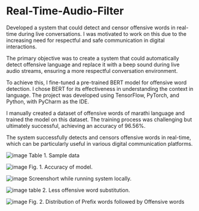# Real-Time-Audio-Filter
Developed a system that could detect and censor offensive words in real-time during live conversations. I was motivated to work on this due to the increasing need for respectful and safe communication in digital interactions.

The primary objective was to create a system that could automatically detect offensive language and replace it with a beep sound during live audio streams, ensuring a more respectful conversation environment.

To achieve this, I fine-tuned a pre-trained BERT model for offensive word detection. I chose BERT for its effectiveness in understanding the context in language. The project was developed using TensorFlow, PyTorch, and Python, with PyCharm as the IDE.

I manually created a dataset of offensive words of marathi language and trained the model on this dataset. The training process was challenging but ultimately successful, achieving an accuracy of 96.56%.

The system successfully detects and censors offensive words in real-time, which can be particularly useful in various digital communication platforms.


![image](https://github.com/pratikr10/Real-Time-Audio-Filter/assets/109615455/d09df4fb-fd18-4b93-afdb-9e9b31ce4721) 
Table 1. Sample data

![image](https://github.com/pratikr10/Real-Time-Audio-Filter/assets/109615455/a2352b5d-0d2f-4630-b891-f0d66bcd6fe2)
Fig. 1. Accuracy of model.

![image](https://github.com/pratikr10/Real-Time-Audio-Filter/assets/109615455/69d079bc-bf5e-4645-9e0a-40d71042cf6f)
Screenshort while running system locally.

![image](https://github.com/pratikr10/Real-Time-Audio-Filter/assets/109615455/8be71d96-0d55-48e1-87bc-e8dd1c7645f8)
table 2. Less offensive word substitution.

![image](https://github.com/pratikr10/Real-Time-Audio-Filter/assets/109615455/c6e51c6f-a88f-4836-b00a-93578822d643)
Fig. 2. Distribution of Prefix words followed by Offensive words 

